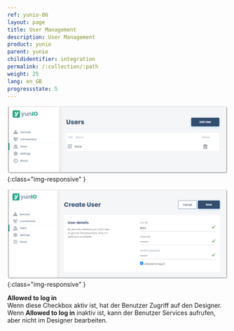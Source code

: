 ```yaml
---
ref: yunio-06
layout: page
title: User Management
description: User Management
product: yunio
parent: yunio
childidentifier: integration
permalink: /:collection/:path
weight: 25
lang: en_GB
progressstate: 5
---
```


![Users](/img/content/yunio/yunio-users.png){:class="img-responsive" }

![New-User](/img/content/yunio/yunio-new-user.png){:class="img-responsive" }

**Allowed to log in**<br>
Wenn diese Checkbox aktiv ist, hat der Benutzer Zugriff auf den Designer.
Wenn **Allowed to log in**  inaktiv ist, kann der Benutzer Services aufrufen, aber nicht im Designer bearbeiten.
